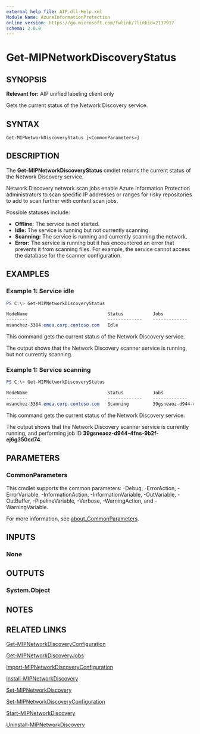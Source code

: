 ```yaml
---
external help file: AIP.dll-Help.xml
Module Name: AzureInformationProtection
online version: https://go.microsoft.com/fwlink/?linkid=2137917
schema: 2.0.0
---
```


# Get-MIPNetworkDiscoveryStatus

## SYNOPSIS
**Relevant for:** AIP unified labeling client only

Gets the current status of the Network Discovery service.

## SYNTAX

```
Get-MIPNetworkDiscoveryStatus [<CommonParameters>]
```

## DESCRIPTION
The **Get-MIPNetworkDiscoveryStatus** cmdlet returns the current status of the Network Discovery service.

Network Discovery network scan jobs enable Azure Information Protection administrators to scan specific IP addresses or ranges for risky repositories to add to scan further with content scan jobs.

Possible statuses include:

- **Offline:** The service is not started.
- **Idle:** The service is running but not currently scanning. 
- **Scanning:** The service is running and currently scanning the network.
- **Error:** The service is running but it has encountered an error that prevents it from scanning files. For example, the service cannot access the database for the scanner configuration.

## EXAMPLES

### Example 1: Service idle
```PowerShell
PS C:\> Get-MIPNetworkDiscoveryStatus

NodeName                              Status           Jobs
--------                              -------------    -------------
msanchez-3384.emea.corp.contoso.com   Idle    

```

This command gets the current status of the Network Discovery service.

The output shows that the Network Discovery scanner service is running, but not currently scanning. 

### Example 1: Service scanning
```PowerShell
PS C:\> Get-MIPNetworkDiscoveryStatus

NodeName                              Status           Jobs
--------                              -------------    -------------
msanchez-3384.emea.corp.contoso.com   Scanning         39gsneaoz-d944-4fns-9b2f-ej6g350cd74    

```

This command gets the current status of the Network Discovery service.

The output shows that the Network Discovery scanner service is currently running, and performing job ID **39gsneaoz-d944-4fns-9b2f-ej6g350cd74.**

## PARAMETERS

### CommonParameters
This cmdlet supports the common parameters: -Debug, -ErrorAction, -ErrorVariable, -InformationAction, -InformationVariable, -OutVariable, -OutBuffer, -PipelineVariable, -Verbose, -WarningAction, and -WarningVariable. 

For more information, see [about_CommonParameters](/powershell/module/microsoft.powershell.core/about/about_commonparameters).

## INPUTS

### None

## OUTPUTS

### System.Object
## NOTES

## RELATED LINKS

[Get-MIPNetworkDiscoveryConfiguration](Get-MIPNetworkDiscoveryConfiguration.md)

[Get-MIPNetworkDiscoveryJobs](Get-MIPNetworkDiscoveryJobs.md)

[Import-MIPNetworkDiscoveryConfiguration](Import-MIPNetworkDiscoveryConfiguration.md)

[Install-MIPNetworkDiscovery](Install-MIPNetworkDiscovery.md)

[Set-MIPNetworkDiscovery](Set-MIPNetworkDiscovery.md)

[Set-MIPNetworkDiscoveryConfiguration](Set-MIPNetworkDiscoveryConfiguration.md)

[Start-MIPNetworkDiscovery](Start-MIPNetworkDiscovery.md)

[Uninstall-MIPNetworkDiscovery](Uninstall-MIPNetworkDiscovery.md)